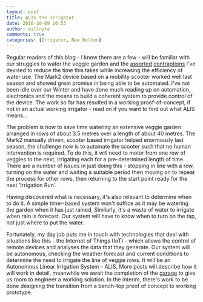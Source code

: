 ```yaml
---
layout: post
title: ALIS the Irrigator
date: 2016-10-09 20:53
author: willryle
comments: true
categories: [Irrigator, New Bolton]
---
```

Regular readers of this blog - I know there are a few - will be familiar with our struggles to water the veggie garden and the <a href="https://willryle.wordpress.com/2015/01/13/irrigation/" target="_blank">assorted</a> <a href="https://willryle.wordpress.com/2015/11/15/irrigator-mark-two/" target="_blank">contraptions</a> I've devised to reduce the time this takes while increasing the efficiency of water use. The Mark2 device based on a mobility scooter worked well last season and showed great promise in being able to be automated. I've not been idle over our Winter and have done much reading up on automation, electronics and the means to build a coherent system to provide control of the device. The work so far has resulted in a working proof-of-concept, if not in an actual working irrigator - read on if you want to find out what ALIS means...

<!--more-->

The problem is how to save time watering an extensive veggie garden arranged in rows of about 3.5 metres over a length of about 40 metres. The Mark2 manually driven, scooter based irrigator helped enormously last season, the challenge now is to automate the scooter such that no human intervention is required. To do this, it will need to motor from one row of veggies to the next, irrigating each for a pre-determined length of time. There are a number of issues in just doing this - stopping in line with a row, turning on the water and waiting a suitable period then moving on to repeat the process for other rows, then returning to the start point ready for the next 'Irrigation Run'.

Having discovered what is necessary, it's also relevant to determine when to do it. A simple timer-based system won't suffice as it may be watering the garden when it has just rained. Similarly, it's a waste of water to irrigate when rain is forecast. Our system will have to know when to turn on the tap, not just where to put the water.

Fortunately, my day job puts me in touch with technologies that deal with situations like this - the Internet of Things (IoT) - which allows the control of remote devices and analyses the data that they generate. Our system will be autonomous, checking the weather forecast and current conditions to determine the need to irrigate the line of veggie rows. It will be an Autonomous Linear Irrigation System - ALIS. More posts will describe how it will work in detail, meanwhile we await the completion of the <a href="https://willryle.wordpress.com/2016/10/09/building-again/" target="_blank">garage</a> to give us room to engineer a working solution. In the interim, there's work to be done designing the transition from a bench-top proof of concept to working prototype.

